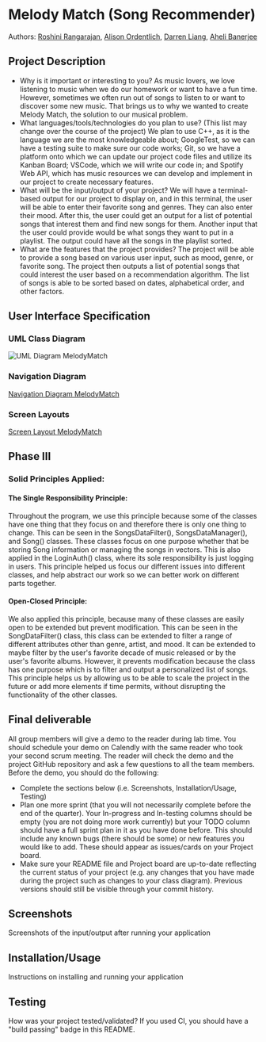 
# Melody Match (Song Recommender)

 
Authors: [Roshini Rangarajan](https://github.com/roshinira123), [Alison Ordentlich](https://github.com/aorde0012), [Darren Liang](https://github.com/DarrenLiang27), [Aheli Banerjee](https://github.com/abane029)

## Project Description
 * Why is it important or interesting to you? As music lovers, we love listening to music when we do our homework or want to have a fun time. However, sometimes we often run out of songs to listen to or want to discover some new music. That brings us to why we wanted to create Melody Match, the solution to our musical problem. 
 * What languages/tools/technologies do you plan to use? (This list may change over the course of the project) We plan to use C++, as it is the language we are the most knowledgeable about; GoogleTest, so we can have a testing suite to make sure our code works; Git, so we have a platform onto which we can update our project code files and utilize its Kanban Board; VSCode, which we will write our code in; and Spotify Web API, which has music resources we can develop and implement in our project to create necessary features.
 * What will be the input/output of your project? We will have a terminal-based output for our project to display on, and in this terminal, the user will be able to enter their favorite song and genres. They can also enter their mood. After this, the user could get an output for a list of potential songs that interest them and find new songs for them. Another input that the user could provide would be what songs they want to put in a playlist. The output could have all the songs in the playlist sorted.
 * What are the features that the project provides? The project will be able to provide a song based on various user input, such as mood, genre, or favorite song. The project then outputs a list of potential songs that could interest the user based on a recommendation algorithm. The list of songs is able to be sorted based on dates, alphabetical order, and other factors.
## User Interface Specification
### UML Class Diagram
![UML Diagram MelodyMatch](https://github.com/cs100/final-project-rrang020-abane029-dlian032-aorde001/assets/53918739/86192de4-b50f-4f06-81fe-d2d42af64dbd)
### Navigation Diagram
[Navigation Diagram MelodyMatch](https://github.com/cs100/final-project-rrang020-abane029-dlian032-aorde001/assets/53918739/ed5895a8-e965-4477-990f-956b2b0c3479)
### Screen Layouts
[Screen Layout MelodyMatch](https://github.com/cs100/final-project-rrang020-abane029-dlian032-aorde001/assets/53918739/b934cf3e-cf75-4d49-ac91-e33bb19ac051)

## Phase III
### Solid Principles Applied:
#### The Single Responsibility Principle: 
Throughout the program, we use this principle because some of the classes have one thing that they focus on and therefore there is only one thing to change. This can be seen in the SongsDataFilter(), SongsDataManager(), and Song() classes. These classes focus on one purpose whether that be storing Song information or managing the songs in vectors. This is also applied in the LoginAuth() class, where its sole responsibility is just logging in users. This principle helped us focus our different issues into different classes, and help abstract our work so we can better work on different parts together. 

#### Open-Closed Principle: 
We also applied this principle, because many of these classes are easily open to be extended but prevent modification. This can be seen in the SongDataFilter() class, this class can be extended to filter a range of different attributes other than genre, artist, and mood. It can be extended to maybe filter by the user's favorite decade of music released or by the user's favorite albums. However, it prevents modification because the class has one purpose which is to filter and output a personalized list of songs. This principle helps us by allowing us to be able to scale the project in the future or add more elements if time permits, without disrupting the functionality of the other classes. 

 ## Final deliverable
  All group members will give a demo to the reader during lab time. You should schedule your demo on Calendly with the same reader who took your second scrum meeting. The reader will check the demo and the project GitHub repository and ask a few questions to all the team members. 
  Before the demo, you should do the following:
  * Complete the sections below (i.e. Screenshots, Installation/Usage, Testing)
  * Plan one more sprint (that you will not necessarily complete before the end of the quarter). Your In-progress and In-testing columns should be empty (you are not doing more work currently) but your TODO column should have a full sprint plan in it as you have done before. This should include any known bugs (there should be some) or new features you would like to add. These should appear as issues/cards on your Project board.
  * Make sure your README file and Project board are up-to-date reflecting the current status of your project (e.g. any changes that you have made during the project such as changes to your class diagram). Previous versions should still be visible through your commit history. 
 
 ## Screenshots
  Screenshots of the input/output after running your application
 ## Installation/Usage
  Instructions on installing and running your application
 ## Testing
  How was your project tested/validated? If you used CI, you should have a "build passing" badge in this README.
 
